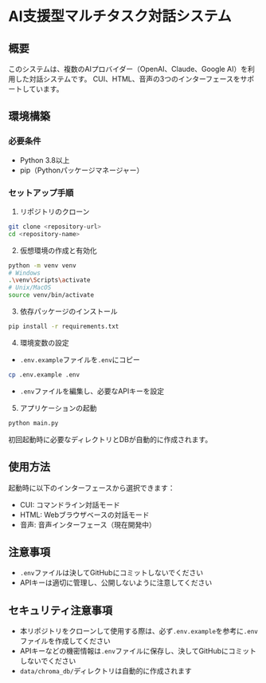 # AI支援型マルチタスク対話システム

## 概要
このシステムは、複数のAIプロバイダー（OpenAI、Claude、Google AI）を利用した対話システムです。
CUI、HTML、音声の3つのインターフェースをサポートしています。

## 環境構築

### 必要条件
- Python 3.8以上
- pip（Pythonパッケージマネージャー）

### セットアップ手順

1. リポジトリのクローン
```bash
git clone <repository-url>
cd <repository-name>
```

2. 仮想環境の作成と有効化
```bash
python -m venv venv
# Windows
.\venv\Scripts\activate
# Unix/MacOS
source venv/bin/activate
```

3. 依存パッケージのインストール
```bash
pip install -r requirements.txt
```

4. 環境変数の設定
- `.env.example`ファイルを`.env`にコピー
```bash
cp .env.example .env
```
- `.env`ファイルを編集し、必要なAPIキーを設定

5. アプリケーションの起動
```bash
python main.py
```

初回起動時に必要なディレクトリとDBが自動的に作成されます。

## 使用方法
起動時に以下のインターフェースから選択できます：
- CUI: コマンドライン対話モード
- HTML: Webブラウザベースの対話モード
- 音声: 音声インターフェース（現在開発中）

## 注意事項
- `.env`ファイルは決してGitHubにコミットしないでください
- APIキーは適切に管理し、公開しないように注意してください

## セキュリティ注意事項

- 本リポジトリをクローンして使用する際は、必ず`.env.example`を参考に`.env`ファイルを作成してください
- APIキーなどの機密情報は`.env`ファイルに保存し、決してGitHubにコミットしないでください
- `data/chroma_db/`ディレクトリは自動的に作成されます 